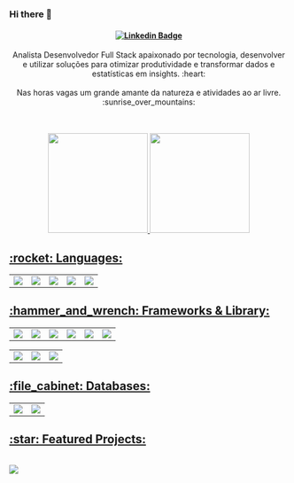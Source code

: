 ### Hi there 👋

<!--
**tadyello/tadyello** is a ✨ _special_ ✨ repository because its `README.md` (this file) appears on your GitHub profile.

Here are some ideas to get you started:

- 🔭 I’m currently working on ...
- 🌱 I’m currently learning ...
- 👯 I’m looking to collaborate on ...
- 🤔 I’m looking for help with ...
- 💬 Ask me about ...
- 📫 How to reach me: ...
- 😄 Pronouns: ...
- ⚡ Fun fact: ...
-->

<h4 align="center">

[![Linkedin Badge](https://img.shields.io/badge/-Linkedin-blue?style=for-the-badge&logo=Linkedin&logoColor=white&link=https://github.com/tadyello)](https://www.linkedin.com/in/tadyello/)
</h4>

<p align="center">
Analista Desenvolvedor Full Stack apaixonado por tecnologia, desenvolver e utilizar soluções para otimizar produtividade e transformar dados e estatísticas em insights. :heart:
<br>
<br>
Nas horas vagas um grande amante da natureza e atividades ao ar livre. :sunrise_over_mountains:
</p>

<br>
<br>



<div align="center">
    <a href="https://github.com/tadyello">
        <img height="180em"
            src="https://github-readme-stats.vercel.app/api?username=tadyello&show_icons=true&theme=dark&include_all_commits=true&count_private=true" />
        <img height="180em"
            src="https://github-readme-stats.vercel.app/api/top-langs/?username=tadyello&layout=compact&langs_count=7&theme=dark" />
</div>

<p align="center">
<h2>
    <bold> :rocket: Languages: </bold>
</h2>
</p>
<table align="center">
    <tr>
        <td>
            <div>
                <img src="https://img.shields.io/badge/Python-FFD43B?style=for-the-badge&logo=python&logoColor=blue" />
            </div>
        </td>
        <td>
            <div>
                <img src="https://img.shields.io/badge/JavaScript-F7DF1E?style=for-the-badge&logo=javascript&logoColor=black" />
            </div>
        </td>
        <td>
            <div>
                <img src="https://img.shields.io/badge/TypeScript-007ACC?style=for-the-badge&logo=typescript&logoColor=white" />
            </div>
        </td>
        <td>
            <div>
                <img src="https://img.shields.io/badge/HTML5-E34F26?style=for-the-badge&logo=html5&logoColor=white" />
            </div>
        </td>
        <td>
            <div>
                <img src="https://img.shields.io/badge/CSS3-1572B6?style=for-the-badge&logo=css3&logoColor=white" />
            </div>
        </td>
    </tr>
</table>

<p align="center">
<h2>
    </p>
    <bold> :hammer_and_wrench: Frameworks & Library: </bold>
</h2>
<table align="center">
    <tr>
        <td>
            <div>
                <img src="https://img.shields.io/badge/React-20232A?style=for-the-badge&logo=react&logoColor=61DAFB" />
            </div>
        </td>
        <td>
            <div>
                <img src="https://img.shields.io/badge/Node.js-339933?style=for-the-badge&logo=nodedotjs&logoColor=white" />
            </div>
        </td>
        <td>
            <div>
                <img src="https://img.shields.io/badge/nestjs-E0234E?style=for-the-badge&logo=nestjs&logoColor=white" />
            </div>
        </td>
        <td>
            <div>
                <img src="https://img.shields.io/badge/Material%20UI-007FFF?style=for-the-badge&logo=mui&logoColor=white" />
            </div>
        </td>
        <td>
            <div>
                <img src="https://img.shields.io/badge/Bootstrap-563D7C?style=for-the-badge&logo=bootstrap&logoColor=white" />
            </div>
        </td>
        <td>
            <div>
                <img src="https://img.shields.io/badge/Yarn-2C8EBB?style=for-the-badge&logo=yarn&logoColor=white" />
            </div>
        </td>
    </tr>
</table>
<table align="center">
    <tr>
        <td>
            <div>
                <img src="https://img.shields.io/badge/npm-CB3837?style=for-the-badge&logo=npm&logoColor=white" />
            </div>
        </td>
        <td>
            <div>
                <img src="https://img.shields.io/badge/Insomnia-5849be?style=for-the-badge&logo=Insomnia&logoColor=white" />
            </div>
        </td>
        <td>
            <div>
                <img src="https://img.shields.io/badge/Postman-FF6C37?style=for-the-badge&logo=Postman&logoColor=white" />
            </div>
        </td>
    </tr>
</table>

<p align="center">
<h2>
    <bold>:file_cabinet: Databases: </bold>
</h2>
</p>
<table align="center">
    <tr>
        <td>
            <div>
                <img src="https://img.shields.io/badge/MySQL-005C84?style=for-the-badge&logo=mysql&logoColor=white" />
            </div>
        </td>
        <td>
            <div>
                <img src="https://img.shields.io/badge/PostgreSQL-316192?style=for-the-badge&logo=postgresql&logoColor=white" />
            </div>
        </td>
    </tr>
</table>

<!--
<p align="center">
<h2>
    <bold>:bar_chart: Statistics: </bold>
</h2>
</p>
-->


<!--
| ![](http://github-profile-summary-cards.vercel.app/api/cards/stats?username=tadyello&theme=nord_dark) | ![](http://github-profile-summary-cards.vercel.app/api/cards/repos-per-language?username=tadyello&hide=Html&theme=nord_dark) | ![](http://github-profile-summary-cards.vercel.app/api/cards/most-commit-language?username=tadyello&theme=nord_dark) |
| :-: | :-: | :-: |

| ![](http://github-profile-summary-cards.vercel.app/api/cards/profile-details?username=tadyello&theme=nord_dark) | ![](https://github-readme-streak-stats.herokuapp.com/?user=tadyello&hide_border=true&date_format=M%20j%5B%2C%20Y%5D&background=2D3742&stroke=2D3742&ring=6bbbca&fire=6bbbca&currStreakNum=fff&sideNums=6bbbca&currStreakLabel=6bbbca&sideLabels=fff&dates=fff) |
| :-: | :-: |
-->



<p align="center">
<h2>
    <bold>:star: Featured Projects: </bold>
</h2>
</p>

<br>
<a href="https://github.com/projetomentalize">
    <img align="center"
        src="https://github-readme-stats.vercel.app/api/pin/?username=projetomentalize&repo=Mentalize&theme=dark" />
</a>
<br />
